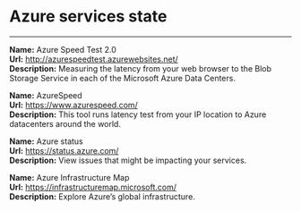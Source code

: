 # Azure services state
---

**Name:** Azure Speed Test 2.0  
**Url:** http://azurespeedtest.azurewebsites.net/  
**Description:** Measuring the latency from your web browser to the Blob Storage Service in each of the Microsoft Azure Data Centers.  

**Name:** AzureSpeed  
**Url:** https://www.azurespeed.com/  
**Description:** This tool runs latency test from your IP location to Azure datacenters around the world.  

**Name:** Azure status  
**Url:** https://status.azure.com/  
**Description:** View issues that might be impacting your services.  

**Name:** Azure Infrastructure Map  
**Url:** https://infrastructuremap.microsoft.com/  
**Description:** Explore Azure’s global infrastructure.  

